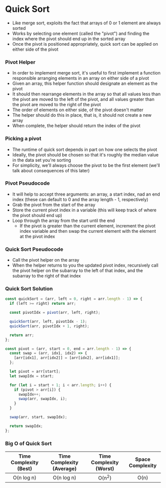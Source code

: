 # Quick Sort

- Like merge sort, exploits the fact that arrays of 0 or 1 element are always sorted
- Works by selecting one element (called the "pivot") and finding the index where the pivot should end up in the sorted array
- Once the pivot is positioned appropriately, quick sort can be applied on either side of the pivot

### Pivot Helper

- In order to implement merge sort, it's useful to first implement a function responsible arranging elements in an array on either side of a pivot
- Given an array, this helper function should designate an element as the pivot
- It should then rearrange elements in the array so that all values less than the pivot are moved to the left of the pivot, and all values greater than the pivot are moved to the right of the pivot
- The order of elements on either side, of the pivot doesn't matter
- The helper should do this in place, that is, it should not create a new array
- When complete, the helper should return the index of the pivot

### Picking a pivot

- The runtime of quick sort depends in part on how one selects the pivot
- Ideally, the pivot should be chosen so that it's roughly the median value in the data set you're sorting
- For simplicity, we'll always choose the pivot to be the first element (we'll talk about consequences of this later)

### Pivot Pseudocode

- It will help to accept three arguments: an array, a start index, nad an end index (these can default to 0 and the array length - 1, respectively)
- Grab the pivot from the start of the array
- Store the current pivot index in a variable (this will keep track of where the pivot should end up)
- Loop through the array from the start until the end
  - If the pivot is greater than the current element, increment the pivot index variable and then swap the current element with the element at the pivot index

### Quick Sort Pseudocode

- Call the pivot helper on the array
- When the helper returns to you the updated pivot index, recursively call the pivot helper on the subarray to the left of that index, and the subarray to the right of that index

### Quick Sort Solution

```javascript
const quickSort = (arr, left = 0, right = arr.length - 1) => {
  if (left >= right) return arr;

  const pivotIdx = pivot(arr, left, right);

  quickSort(arr, left, pivotIdx - 1);
  quickSort(arr, pivotIdx + 1, right);

  return arr;
};

const pivot = (arr, start = 0, end = arr.length - 1) => {
  const swap = (arr, idx1, idx2) => {
    [arr[idx1], arr[idx2]] = [arr[idx2], arr[idx1]];
  };

  let pivot = arr[start];
  let swapIdx = start;

  for (let i = start + 1; i < arr.length; i++) {
    if (pivot > arr[i]) {
      swapIdx++;
      swap(arr, swapIdx, i);
    }
  }

  swap(arr, start, swapIdx);

  return swapIdx;
};
```


### Big O of Quick Sort

|Time Complexity (Best)|Time Complexity (Average)|Time Complexity (Worst)|Space Complexity
|:-:|:-:|:-:|:-:|
|O(n log n)|O(n log n)|O(n<sup>2</sup>)|O(n)|